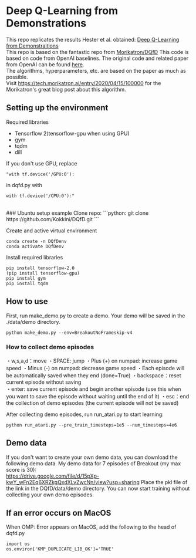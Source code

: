 # Deep Q-Learning from Demonstrations
This repo replicates the results Hester et al. obtained:
[Deep Q-Learning from Demonstraitions](https://arxiv.org/abs/1704.03732 "Deep Q-Learning from Demonstraitions")  
This repo is based on the fantastic repo from [Morikatron/DQfD](https://github.com/morikatron/DQfD)
This code is based on code from OpenAI baselines. The original code and related paper from OpenAI can be found [here](https://github.com/openai/baselines "here").
<br/>
The algorithms, hyperparameters, etc. are based on the paper as much as possible.
<br/>
Visit https://tech.morikatron.ai/entry/2020/04/15/100000 for the Morikatron's great blog post about this algorithm.
<br/>
## Setting up the environment
Required libraries
- Tensorflow 2(tensorflow-gpu when using GPU)  
- gym
- tqdm
- dill


If you don't use GPU, replace
```python:
"with tf.device('/GPU:0'):
```
in dqfd.py with
```python:
with tf.device('/CPU:0'):"
```
<br/>
### Ubuntu setup example
Clone repo:
```python:
git clone https://github.com/Kokkini/DQfD.git
```

Create and active virtual environment
```python:
conda create -n DQfDenv
conda activate DQfDenv
```

Install required libraries
```python:
pip install tensorflow-2.0
(pip install tensorflow-gpu)
pip install gym
pip install tqdm
```


## How to use
First, run make_demo.py to create a demo.
Your demo will be saved in the ./data/demo directory.
```python:
python make_demo.py --env=BreakoutNoFrameskip-v4
```
### How to collect demo episodes
・w,s,a,d：move
・SPACE: jump
・Plus (+) on numpad: increase game speed
・Minus (-) on numpad: decrease game speed
・Each episode will be automatically saved when they end (done=True)
・backspace：reset current episode without saving  
・enter: save current episode and begin another episode (use this when you want to save the episode without waiting until the end of it)
・esc：end the collection of demo episodes (the current episode will not be saved)
<br/>

After collecting demo episodes, run run_atari.py to start learning:
```python:
python run_atari.py --pre_train_timesteps=1e5 --num_timesteps=4e6
```

## Demo data
If you don't want to create your own demo data, you can download the following demo data.
My demo data for 7 episodes of Breakout (my max score is 30):  
https://drive.google.com/file/d/15pXp-kwY_wFn2Eq6XRZkgQxdXLvZwcNn/view?usp=sharing
Place the pkl file of the link in the DQfD/data/demo directory. You can now start training without collecting your own demo episodes.

## If an error occurs on MacOS
When OMP: Error appears on MacOS, add the following to the head of dqfd.py
```python:
import os
os.environ['KMP_DUPLICATE_LIB_OK']='TRUE'
```

